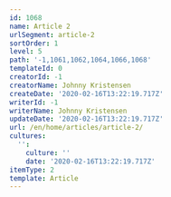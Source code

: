 ```yaml
---
id: 1068
name: Article 2
urlSegment: article-2
sortOrder: 1
level: 5
path: '-1,1061,1062,1064,1066,1068'
templateId: 0
creatorId: -1
creatorName: Johnny Kristensen
createDate: '2020-02-16T13:22:19.717Z'
writerId: -1
writerName: Johnny Kristensen
updateDate: '2020-02-16T13:22:19.717Z'
url: /en/home/articles/article-2/
cultures:
  '':
    culture: ''
    date: '2020-02-16T13:22:19.717Z'
itemType: 2
template: Article
---
```


